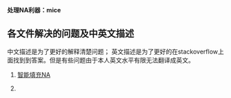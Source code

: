 
**处理NA利器：mice**

## 各文件解决的问题及中英文描述

中文描述是为了更好的解释清楚问题；
英文描述是为了更好的在stackoverflow上面找到到答案。但是有些问题由于本人英文水平有限无法翻译成英文。


1. [智能填充NA](auto-replacing-nas.md)

2. 